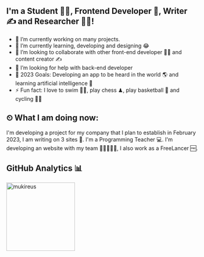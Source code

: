 ## I'm a Student 👨‍🎓, Frontend Developer 🚀, Writer ✍ and Researcher 👨‍🎓!

- 🔭 I’m currently working on many projects.
- 🌱 I’m currently learning, developing and designing 😂
- 👯 I’m looking to collaborate with other front-end developer 👩‍💻 and content creator ✍
- 🤔 I’m looking for help with back-end developer
- 🥅 2023 Goals: Developing an app to be heard in the world 🌎 and learning artificial intelligence 🤖
- ⚡ Fun fact: I love to swim 🏊‍♀️, play chess ♟, play basketball 🏀 and cycling 🚴‍♀️


## ⏲ What I am doing now:

I'm developing a project for my company that I plan to establish in February 2023, I am writing on 3 sites 📃.
I'm a Programming Teacher 💻. I'm developing an website with my team 👨🏼‍🤝‍👨🏻,
I also work as a FreeLancer 🆓.


## GitHub Analytics 📊

  <img height="180em" align="left" src="https://github-readme-stats.vercel.app/api/top-langs?username=abdullahyanik&show_icons=true&locale=en&layout=compact&langs_count=8&theme=radical" alt="mukireus"/>
</a>

